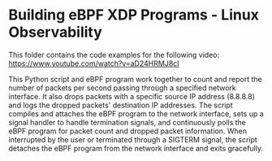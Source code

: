 # Building eBPF XDP Programs - Linux Observability

This folder contains the code examples for the following video: https://www.youtube.com/watch?v=aD24HRMJ8cI

This Python script and eBPF program work together to count and report the number of packets per second passing through a specified network interface. 
It also drops packets with a specific source IP address (8.8.8.8) and logs the dropped packets' destination IP addresses. 
The script compiles and attaches the eBPF program to the network interface, sets up a signal handler to handle termination signals, and continuously polls the eBPF program for packet count and dropped packet information. 
When interrupted by the user or terminated through a SIGTERM signal, the script detaches the eBPF program from the network interface and exits gracefully.